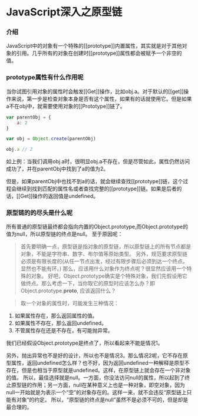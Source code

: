 # JavaScript深入之原型链

### 介绍

JavaScript中的对象有一个特殊的[[prototype]]内置属性，其实就是对于其他对象的引用。几乎所有的对象在创建时[[prototype]]属性都会被赋予一个非空的值。

### prototype属性有什么作用呢

当你试图引用对象的属性时会触发[[Get]]操作，比如obj.a。对于默认的[[get]]操作来说，第一步是检查对象本身是否有这个属性，如果有的话就使用它。但是如果a不在obj中，就需要使用对象的[[Prototype]]链了。

```js
var parentObj = {
    a: 2
}

var obj = Object.create(parentObj)

obj.a // 2
```

如上例：当我们调用obj.a时，很明显obj.a不存在，但是尽管如此，属性仍然访问成功了，并在parentObj中找到了a的值为2。

但是，如果parentObj中也找不到a的话，就会继续查找[[prototype]]链，这个过程会继续到找到匹配的属性名或者查找完整的[[prototype]]链。如果是后者的话，[[Get]]操作的返回值是undefined。

### 原型链的的尽头是什么呢

所有普通的原型链最终都会指向内置的Object.prototype,而Object.prototype的值为null，所以原型链的终点是null。
至于原因呢：

> 首先要明确一点，原型链是指对象的原型链，所以原型链上的所有节点都是对象，不能是字符串、数字、布尔值等原始类型。
另外，规范要求原型链必须是有限长度的(从任一节点出发，经过有限步骤后必须到达一个终点。显然也不能有环。)
那么，应该用什么对象作为终点呢？很显然应该用一个特殊的对象。
好吧，Object.prototype确实是个特殊对象，我们先假设用它做终点。那么考虑一下，当你取它的原型时应该怎么办？即
Object.prototype.__proto__, 应该返回什么？

> 取一个对象的属性时，可能发生三种情况：
1. 如果属性存在，那么返回属性的值。
2. 如果属性不存在，那么返回undefined。
3. 不管属性存在还是不存在，有可能抛异常。

我们已经假设Object.prototype是终点了，所以看起来不能是情况1。

另外，抛出异常也不是好的设计，所以也不是情况3。那么情况2呢，它不存在原型属性，返回undefined怎么样？也不好，因为返回undefined一种解释是原型不存在，但是也相当于原型就是undefined。这样，在原型链上就会存在一个非对象的值。
所以，最佳选择就是null。一方面，你没法访问null的属性，所以起到了终止原型链的作用；另一方面，null在某种意义上也是一种对象，即空对象，因为null一开始就是为表示一个“空”的对象存在的。这样一来，就不会违反“原型链上只能有对象”的约定。
所以，“原型链的终点是null”虽然不是必须不可的，但是却是最合理的。
